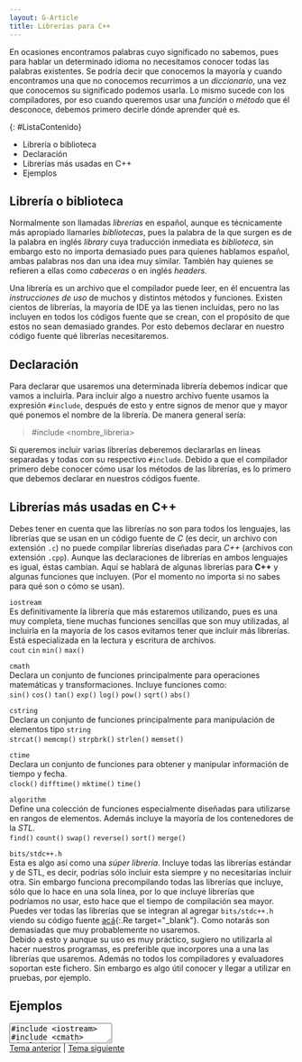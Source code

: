 ```yaml
---
layout: G-Article
title: Librerías para C++
---
```


En ocasiones encontramos palabras cuyo significado no sabemos, pues para hablar un determinado idioma no necesitamos conocer todas las palabras existentes. Se podría decir que conocemos la mayoría y cuando encontramos una que no conocemos recurrimos a un *diccionario*, una vez que conocemos su significado podemos usarla. Lo mismo sucede con los compiladores, por eso cuando queremos usar una *función* o *método* que él desconoce, debemos primero decirle dónde aprender qué es.

{: #ListaContenido}
- Librería o biblioteca
- Declaración
- Librerías más usadas en C++
- Ejemplos

## Librería o biblioteca

Normalmente son llamadas *librerías* en español, aunque es técnicamente más apropiado llamarles *bibliotecas*, pues la palabra de la que surgen es de la palabra en inglés *library* cuya traducción inmediata es *biblioteca*, sin embargo esto no importa demasiado pues para quienes hablamos español, ambas palabras nos dan una idea muy similar. También hay quienes se refieren a ellas como *cabeceras* o en inglés *headers*.

Una librería es un archivo que el compilador puede leer, en él encuentra las *instrucciones de uso* de muchos y distintos métodos y funciones. Existen cientos de librerías, la mayoría de IDE ya las tienen incluidas, pero no las incluyen en todos los códigos fuente que se crean, con el propósito de que estos no sean demasiado grandes. Por esto debemos declarar en nuestro código fuente qué librerías necesitaremos.

## Declaración

Para declarar que usaremos una determinada librería debemos indicar que vamos a incluirla. Para incluir algo a nuestro archivo fuente usamos la expresión `#include`, después de esto y entre signos de menor que y mayor qué ponemos el nombre de la librería. De manera general sería:

> #include &lt;nombre_libreria&gt;

Si queremos incluir varias librerías deberemos declararlas en líneas separadas y todas con su respectivo `#include`. Debido a que el compilador primero debe conocer cómo usar los métodos de las librerías, es lo primero que debemos declarar en nuestros códigos fuente.

## Librerías más usadas en C++

Debes tener en cuenta que las librerías no son para todos los lenguajes, las librerías que se usan en un código fuente de *C* (es decir, un archivo con extensión `.c`) no puede compilar librerías diseñadas para *C++* (archivos con extensión `.cpp`). Aunque las declaraciones de librerías en ambos lenguajes es igual, éstas cambian. Aquí se hablará de algunas librerías para **C++** y algunas funciones que incluyen. (<span>Por el momento no importa si no sabes para qué son o cómo se usan</span>).

`iostream`
<br>
Es definitivamente la librería que más estaremos utilizando, pues es una muy completa, tiene muchas funciones sencillas que son muy utilizadas, al incluirla en la mayoría de los casos evitamos tener que incluir más librerías. Está especializada en la lectura y escritura de archivos.
<br>
`cout` `cin` `min()` `max()`

`cmath`
<br>
Declara un conjunto de funciones principalmente para operaciones matemáticas y transformaciones. Incluye funciones como:
<br>
`sin()` `cos()` `tan()` `exp()` `log()` `pow()` `sqrt()` `abs()`

`cstring`
<br>
Declara un conjunto de funciones principalmente para manipulación de elementos tipo `string`
<br>
`strcat()` `memcmp()` `strpbrk()` `strlen()` `memset()`

`ctime`
<br>
Declara un conjunto de funciones para obtener y manipular información de tiempo y fecha.
<br>
`clock()` `difftime()` `mktime()` `time()`

`algorithm`
<br>
Define una colección de funciones especialmente diseñadas para utilizarse en rangos de elementos. Además incluye la mayoría de los contenedores de la *STL*.
<br>
`find()` `count()` `swap()` `reverse()` `sort()` `merge()`

`bits/stdc++.h`
<br>
Esta es algo así como una *súper librería*. Incluye todas las librerías estándar y de STL, es decir, podrías sólo incluir esta siempre y no necesitarías incluir otra. Sin embargo funciona precompilando todas las librerías que incluye, sólo que lo hace en una sola línea, por lo que incluye librerías que podríamos no usar, esto hace que el tiempo de compilación sea mayor.
<br>
Puedes ver todas las librerías que se integran al agregar `bits/stdc++.h` viendo su código fuente [acá](https://gist.github.com/eduarc/6022859){:.Re target="_blank"}. Como notarás son demasiadas que muy probablemente no usaremos.
<br>
Debido a esto y aunque su uso es muy práctico, sugiero no utilizarla al hacer nuestros programas, es preferible que incorpores una a una las librerías que usaremos. Además no todos los compiladores y evaluadores soportan este fichero. Sin embargo es algo útil conocer y llegar a utilizar en pruebas, por ejemplo.

## Ejemplos

<textarea class="editor">
#include &lt;iostream&gt;
#include &lt;cmath&gt;
#include &lt;cstring&gt;
#include &lt;bits/stdc++.h&gt;</textarea>

<div class="Nav">
	<a href="{{ site.baseurl }}/C++/Introduccion/Compilador/">Tema anterior</a> | <a href="{{ site.baseurl }}/C++/Introduccion/Variables/">Tema siguiente</a>
</div>